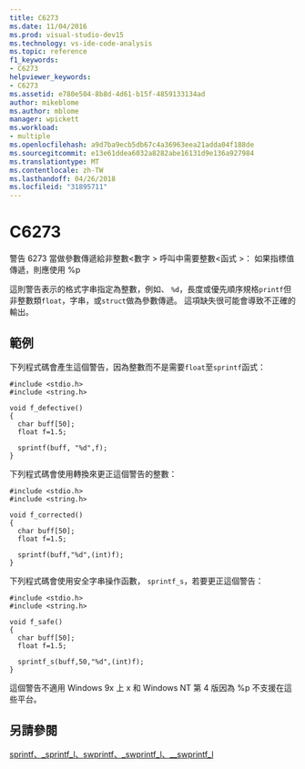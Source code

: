 ```yaml
---
title: C6273
ms.date: 11/04/2016
ms.prod: visual-studio-dev15
ms.technology: vs-ide-code-analysis
ms.topic: reference
f1_keywords:
- C6273
helpviewer_keywords:
- C6273
ms.assetid: e780e504-8b8d-4d61-b15f-4859133134ad
author: mikeblome
ms.author: mblome
manager: wpickett
ms.workload:
- multiple
ms.openlocfilehash: a9d7ba9ecb5db67c4a36963eea21adda04f188de
ms.sourcegitcommit: e13e61ddea6032a8282abe16131d9e136a927984
ms.translationtype: MT
ms.contentlocale: zh-TW
ms.lasthandoff: 04/26/2018
ms.locfileid: "31895711"
---
```

# <a name="c6273"></a>C6273
警告 6273 當做參數傳遞給非整數\<數字 > 呼叫中需要整數\<函式 >： 如果指標值傳遞，則應使用 %p

 這則警告表示的格式字串指定為整數，例如、 `%d`，長度或優先順序規格`printf`但非整數類`float`，字串，或`struct`做為參數傳遞。 這項缺失很可能會導致不正確的輸出。

## <a name="example"></a>範例
 下列程式碼會產生這個警告，因為整數而不是需要`float`至`sprintf`函式：

```
#include <stdio.h>
#include <string.h>

void f_defective()
{
  char buff[50];
  float f=1.5;

  sprintf(buff, "%d",f);
}
```

 下列程式碼會使用轉換來更正這個警告的整數：

```
#include <stdio.h>
#include <string.h>

void f_corrected()
{
  char buff[50];
  float f=1.5;

  sprintf(buff,"%d",(int)f);
}
```

 下列程式碼會使用安全字串操作函數， `sprintf_s`，若要更正這個警告：

```
#include <stdio.h>
#include <string.h>

void f_safe()
{
  char buff[50];
  float f=1.5;

  sprintf_s(buff,50,"%d",(int)f);
}
```

 這個警告不適用 Windows 9x 上 x 和 Windows NT 第 4 版因為 %p 不支援在這些平台。

## <a name="see-also"></a>另請參閱
 [sprintf、_sprintf_l、swprintf、_swprintf_l、\__swprintf_l](/cpp/c-runtime-library/reference/sprintf-sprintf-l-swprintf-swprintf-l-swprintf-l)